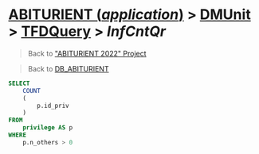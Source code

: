 # [ABITURIENT (*application*)](../../app_abiturient_2022.md) > [DMUnit](../DMUnit.md) > [TFDQuery](TDFQuery.md) > *InfCntQr*

> Back to ["ABITURIENT 2022" Project](/README.md)

> Back to [DB_ABITURIENT](../../../db/db_abiturient_2022.md)

```sql
SELECT
    COUNT
    (
        p.id_priv
    )
FROM
    privilege AS p
WHERE
    p.n_others > 0
```